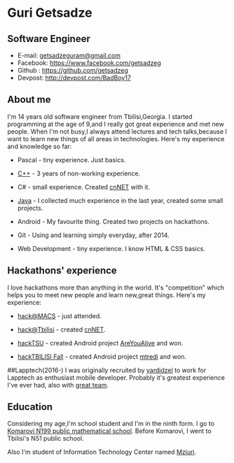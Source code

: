 Guri Getsadze
=============

Software Engineer
-----------------------
- E-mail: getsadzeguram@gmail.com
- Facebook: https://www.facebook.com/getsadzeg
- Github : https://github.com/getsadzeg
- Devpost: http://devpost.com/BadBoy17

## About me
I'm 14 years old software engineer from Tbilisi,Georgia. I started programming at the age of 9,and I really got great experience and met new people. When I'm not busy,I always attend lectures and tech talks,because I want to learn new things of all areas in technologies. Here's my experience and knowledge so far:

* Pascal - tiny experience. Just basics.

* [C++](https://github.com/getsadzeg/cpp-codes) - 3 years of non-working experience.

* C# - small experience. Created [cnNET](https://github.com/getsadzeg/cnNET) with it.

* [Java](https://github.com/getsadzeg/java-codes) - I collected much experience in the last year, created some small projects.

* Android - My favourite thing. Created two projects on hackathons.

* Git - Using and learning simply everyday, after 2014.

* Web Development - tiny experience. I know HTML & CSS basics.

## Hackathons' experience
I love hackathons more than anything in the world. It's "competition" which helps you to meet new people and learn new,great things. Here's my experience:

* [hack@MACS](http://hackatmacs.devpost.com/) - just attended.

* [hack@Tbilisi](http://hacktbilisi.devpost.com/) - created [cnNET](https://github.com/getsadzeg/cnNET).

* [hackTSU](http://hacktsu.devpost.com/) - created Android project [AreYouAlive](https://github.com/getsadzeg/AreYouAlive) and won.

* [hackTBILISI Fall](http://hacktbilisi2015.devpost.com/) - created Android project [mtredi](https://github.com/getsadzeg/mtredi) and won.

##Lapptech(2016-)
I was originally recruited by [vardidzel](https://github.com/vardidzel) to work for Lapptech as enthusiast mobile developer. Probably it's greatest experience I've ever had, also with [great team](https://andromeda.ge/).

## Education
Considering my age,I'm school student and I'm in the ninth form. I go to [Komarovi N199 public mathematical school](http://komarovi.edu.ge/). Before Komarovi, I went to Tbilisi's N51 public school.

Also I'm student of Information Technology Center named [Mziuri](http://mziuri.ge/).
